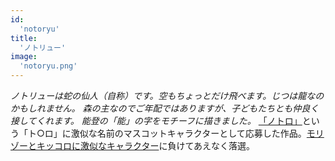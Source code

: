 ```yaml
---
id:
  'notoryu'
title:
  'ノトリュー'
image:
  'notoryu.png'
---
```


_ノトリューは蛇の仙人（自称）です。空もちょっとだけ飛べます。じつは龍なのかもしれません。
森の主なのでご年配ではありますが、子どもたちとも仲良く接してくれます。
能登の「能」の字をモチーフに描きました。_
[「ノトロ」](http://www.pref.ishikawa.jp/kodomoseisaku/notoro-kettei.html)という「ト○ロ」に激似な名前のマスコットキャラクターとして応募した作品。[モリゾーとキッコロに激似なキャラクター](http://ameblo.jp/poisontv/entry-10120739952.html)に負けてあえなく落選。
